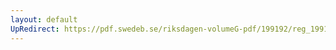```yaml
---
layout: default
UpRedirect: https://pdf.swedeb.se/riksdagen-volumeG-pdf/199192/reg_199192/reg_199192_0749.pdf
---
```

